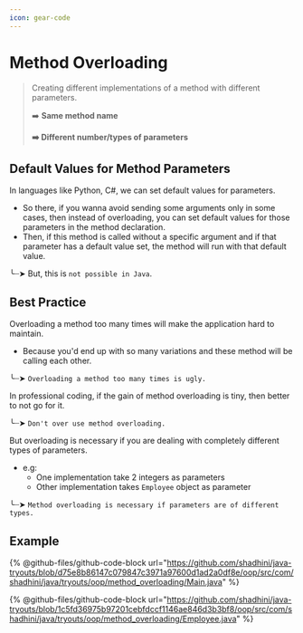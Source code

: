 ```yaml
---
icon: gear-code
---
```


# Method Overloading

> Creating different implementations of a method with different parameters.
>
> ➡️ **Same method name**
>
> **➡️ Different number/types of parameters**



## Default Values for Method Parameters

In languages like Python, C#, we can set default values for parameters.

* So there, if you wanna avoid sending some arguments only in some cases, then instead of overloading, you can set default values for those parameters in the method declaration.
* Then, if this method is called without a specific argument and if that parameter has a default value set, the method will run with that default value.

╰┈➤ But, this is `not possible in Java`.



## Best Practice

Overloading a method too many times will make the application hard to maintain.&#x20;

* Because you'd end up with so many variations and these method will be calling each other.

&#x20; ╰┈➤  `Overloading a method too many times is ugly.`&#x20;



In professional coding, if the gain of method overloading is tiny, then better to not go for it.

╰┈➤  `Don't over use method overloading.`&#x20;



But overloading is necessary if you are dealing with completely different types of parameters.

* e.g:&#x20;
  * One implementation take 2 integers as parameters
  * Other implementation takes `Employee` object as parameter

╰┈➤  `Method overloading is necessary if parameters are of different types.`&#x20;





## Example

{% @github-files/github-code-block url="https://github.com/shadhini/java-tryouts/blob/d75e8b86147c079847c3971a97600d1ad2a0df8e/oop/src/com/shadhini/java/tryouts/oop/method_overloading/Main.java" %}

{% @github-files/github-code-block url="https://github.com/shadhini/java-tryouts/blob/1c5fd36975b97201cebfdccf1146ae846d3b3bf8/oop/src/com/shadhini/java/tryouts/oop/method_overloading/Employee.java" %}

